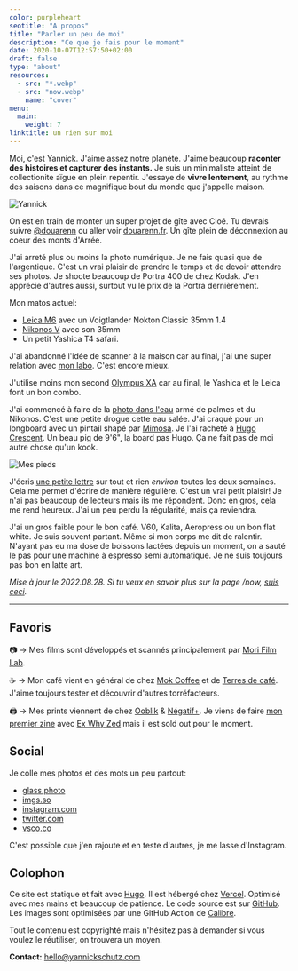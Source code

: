 ```yaml
---
color: purpleheart
seotitle: "A propos"
title: "Parler un peu de moi"
description: "Ce que je fais pour le moment"
date: 2020-10-07T12:57:50+02:00
draft: false
type: "about"
resources:
  - src: "*.webp"
  - src: "now.webp"
    name: "cover"
menu:
  main:
    weight: 7
linktitle: un rien sur moi
---
```


Moi, c'est Yannick. J'aime assez notre planète. J'aime beaucoup **raconter des histoires et capturer des instants.**
Je suis un minimaliste atteint de collectionite aïgue en plein repentir. J'essaye de **vivre lentement**, au rythme des saisons dans ce magnifique bout du monde que j'appelle maison.

![Yannick](cover)

On est en train de monter un super projet de gîte avec Cloé. Tu devrais suivre [@douarenn](https://instagram.com/douarenn) ou aller voir [douarenn.fr](https://douarenn.fr). Un gîte plein de déconnexion au coeur des monts d'Arrée.


J'ai arreté plus ou moins la photo numérique. Je ne fais quasi que de l'argentique. C'est un vrai plaisir de prendre le temps et de devoir attendre ses photos. Je shoote beaucoup de Portra 400 de chez Kodak. J'en apprécie d'autres aussi, surtout vu le prix de la Portra dernièrement.

Mon matos actuel:
- [Leica M6](/leica-m6) avec un Voigtlander Nokton Classic 35mm 1.4
- [Nikonos V](/nikonos-v) avec son 35mm
- Un petit Yashica T4 safari.

J'ai abandonné l'idée de scanner à la maison car au final, j'ai une super relation avec [mon labo](https://morifilmlab.com). C'est encore mieux.

J'utilise moins mon second [Olympus XA](/olympus-xa) car au final, le Yashica et le Leica font un bon combo.

J'ai commencé à faire de la [photo dans l'eau](/nikonos-glaz) armé de palmes et du Nikonos. C'est une petite drogue cette eau salée. J'ai craqué pour un longboard avec un pintail shapé par [Mimosa](https://www.mimosa-surfboards.com). Je l'ai racheté à [Hugo Crescent](https://www.instagram.com/hugo_crescent/). Un beau pig de 9'6", la board pas Hugo. Ça ne fait pas de moi autre chose qu'un kook.

![Mes pieds](now2 "Mes pieds par Grégory Mignard")

J'écris [une petite lettre](/bonjour) sur tout et rien *environ* toutes les deux semaines. Cela me permet d'écrire de manière régulière. C'est un vrai petit plaisir! Je n'ai pas beaucoup de lecteurs mais ils me répondent. Donc en gros, cela me rend heureux. J'ai un peu perdu la régularité, mais ça reviendra.


J'ai un gros faible pour le bon café. V60, Kalita, Aeropress ou un bon flat white. Je suis souvent partant. Même si mon corps me dit de ralentir. N'ayant pas eu ma dose de boissons lactées depuis un moment, on a sauté le pas pour une machine à espresso semi automatique. Je ne suis toujours pas bon en latte art.

*Mise à jour le 2022.08.28. Si tu veux en savoir plus sur la page /now, [suis ceci](https://nownownow.com/about).*

<hr/>

## Favoris

📷 → Mes films sont développés et scannés principalement par [Mori Film Lab](https://morifilmlab.com).

<span class="font-sans">☕️</span> → Mon café vient en général de chez [Mok Coffee](https://mokcoffee.be) et de [Terres de café](https://terresdecafe.com). J'aime toujours tester et découvrir d'autres torréfacteurs.

🖨 → Mes prints viennent de chez [Ooblik](https://ooblik.com) & [Négatif+](https://negatifplus.com). Je viens de faire [mon premier zine](/shop/a-thousand-tides) avec [Ex Why Zed](https://exwhyzed.co.uk) mais il est sold out pour le moment.

## Social 

Je colle mes photos et des mots un peu partout:

- [glass.photo](https://glass.photo/yannick)
- [imgs.so](https://imgs.so/bonjouryannick)
- [instagram.com](https://instagram.com/bonjouryannick)
- [twitter.com](https://twitter.com/bonjouryannick)
- [vsco.co](https://vsco.co/bonjouryannick)

C'est possible que j'en rajoute et en teste d'autres, je me lasse d'Instagram.

## Colophon

Ce site est statique et fait avec [Hugo](https://gohugo.io). Il est hébergé chez [Vercel](https://vercel.co). Optimisé avec mes mains et beaucoup de patience. Le code source est sur [GitHub](https://github.com/ys/bonjour). Les images sont optimisées par une GitHub Action de [Calibre](https://calibreapp.com/blog/compress-images-in-prs).

Tout le contenu est copyrighté mais n'hésitez pas à demander si vous voulez le réutiliser, on trouvera un moyen.

**Contact:** [hello@yannickschutz.com](mailto://hello@yannickschutz.com)

